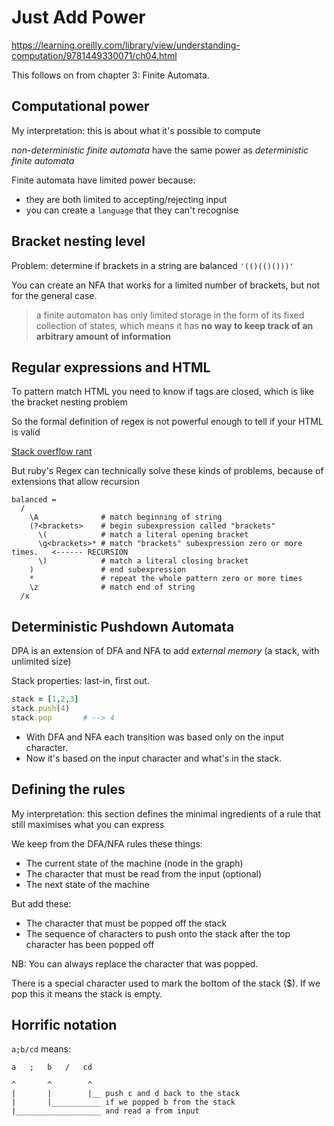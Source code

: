 # Just Add Power

https://learning.oreilly.com/library/view/understanding-computation/9781449330071/ch04.html

This follows on from chapter 3: Finite Automata.

## Computational power
My interpretation: this is about what it's possible to compute

*non-deterministic finite automata* have the same power as *deterministic finite automata*

Finite automata have limited power because:
- they are both limited to accepting/rejecting input
- you can create a `language` that they can't recognise

## Bracket nesting level

Problem: determine if brackets in a string are balanced `'(()(()()))'`

You can create an NFA that works for a limited number of brackets, but not for the general case.

> a finite automaton has only limited storage in the form of its fixed collection of states, which means it has **no way to keep track of an arbitrary amount of information**

## Regular expressions and HTML
To pattern match HTML you need to know if tags are closed, which is like the bracket nesting problem

So the formal definition of regex is not powerful enough to tell if your HTML is valid

[Stack overflow rant](https://stackoverflow.com/questions/1732348/regex-match-open-tags-except-xhtml-self-contained-tags/1732454#1732454)

But ruby's Regex can technically solve these kinds of problems, because of extensions that allow recursion

```
balanced =
  /
    \A              # match beginning of string
    (?<brackets>    # begin subexpression called "brackets"
      \(            # match a literal opening bracket
      \g<brackets>* # match "brackets" subexpression zero or more times.   <------ RECURSION
      \)            # match a literal closing bracket
    )               # end subexpression
    *               # repeat the whole pattern zero or more times
    \z              # match end of string
  /x
 ```

## Deterministic Pushdown Automata

DPA is an extension of DFA and NFA to add *external memory* (a stack, with unlimited size)

Stack properties: last-in, first out.

```ruby
stack = [1,2,3]
stack.push(4) 
stack.pop       # --> 4
```

- With DFA and NFA each transition was based only on the input character.
- Now it's based on the input character and what's in the stack.

## Defining the rules
My interpretation: this section defines the minimal ingredients of a rule that still maximises what you can express

We keep from the DFA/NFA rules these things:

- The current state of the machine (node in the graph)
- The character that must be read from the input (optional)
- The next state of the machine 

But add these:

- The character that must be popped off the stack
- The sequence of characters to push onto the stack after the top character has been popped off

NB: You can always replace the character that was popped.

There is a special character used to mark the bottom of the stack ($). If we pop this it means the stack is empty.

## Horrific notation
`a;b/cd` means:

```
a   ;   b   /   cd

^       ^        ^
|       |        |__ push c and d back to the stack
|       |___________ if we popped b from the stack
|___________________ and read a from input
 
```


